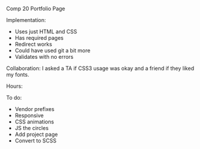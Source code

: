 Comp 20 Portfolio Page

Implementation:
* Uses just HTML and CSS
* Has required pages
* Redirect works
* Could have used git a bit more
* Validates with no errors

Collaboration: I asked a TA if CSS3 usage was okay and a friend if they liked my fonts.

Hours:

To do:
* Vendor prefixes
* Responsive
* CSS animations
* JS the circles
* Add project page
* Convert to SCSS
